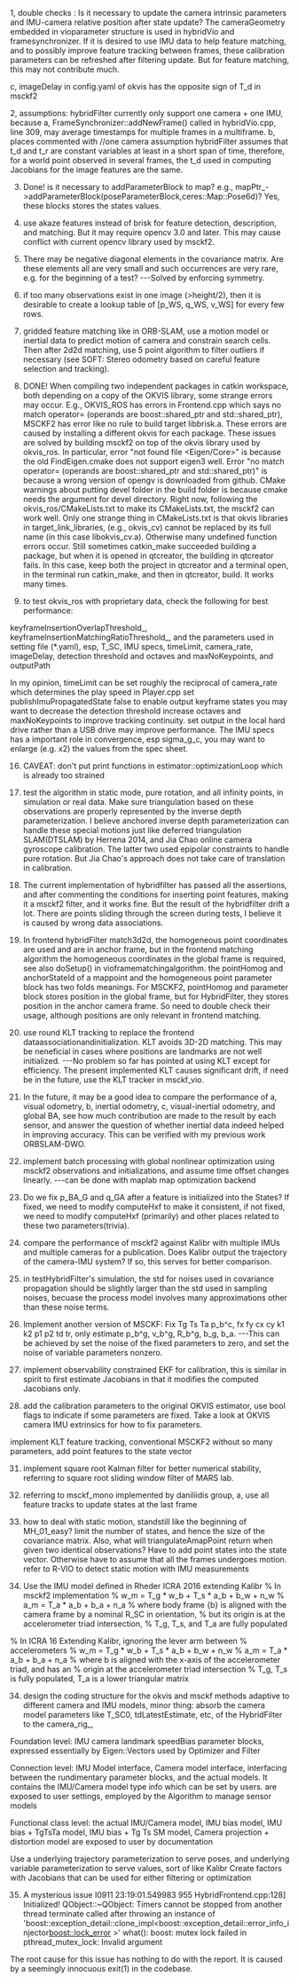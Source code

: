 1, double checks : 
Is it necessary to update the camera intrinsic parameters and IMU-camera relative position after state update? The cameraGeometry embedded in vioparameter structure is used in hybridVio and framesynchronizer. If it is desired to use IMU data to help feature matching, and to possibly improve feature tracking between frames, these calibration parameters can be refreshed after filtering update. But for feature matching, this may not contribute much.

c, imageDelay in config.yaml of okvis has the opposite sign of T_d in msckf2

2, assumptions: hybridFilter currently only support one camera + one IMU, because 
a, FrameSynchronizer::addNewFrame() called in hybridVio.cpp, line 309, may average timestamps for multiple frames in a multiframe.
b, places commented with //one camera assumption
hybridFilter assumes that t_d and t_r are constant variables at least in a short span of time, therefore, for a world point observed in several frames, the t_d used in computing Jacobians for the image features are the same.

3. Done! is it necessary to addParameterBlock to map? e.g., mapPtr_->addParameterBlock(poseParameterBlock,ceres::Map::Pose6d)? Yes, these blocks stores the states values.

4. use akaze features instead of brisk for feature detection, description, and matching. But it may require opencv 3.0 and later. This may cause conflict with current opencv library used by msckf2. 

8. There may be negative diagonal elements in the covariance matrix. Are these elements all are very small and such occurrences are very rare, e.g. for the beginning of a test? ---Solved by enforcing symmetry.

9. if too many observations exist in one image (>height/2), then it is desirable to create a lookup table of [p_WS, q_WS, v_WS] for every few rows. 

10. gridded feature matching like in ORB-SLAM, use a motion model or inertial data to predict motion of camera and constrain search cells. Then after 2d2d matching, use 5 point algorithm to filter outliers if necessary (see SOFT: Stereo odometry based on careful feature selection and tracking).

12. DONE! When compiling two independent packages in catkin workspace, both depending on a copy of the OKVIS library, some strange errors may occur. E.g., OKVIS_ROS has errors in Frontend.cpp which says no match operator= (operands are boost::shared_ptr and std::shared_ptr), MSCKF2 has error like no rule to build target libbrisk.a. These errors are caused by installing a different okvis for each package. These issues are solved by building msckf2 on top of the okvis library used by okvis_ros. In particular, error "not found file <Eigen/Core>" is because the old FindEigen.cmake does not support eigen3 well. Error "no match operator= (operands are boost::shared_ptr and std::shared_ptr)" is because a wrong version of opengv is downloaded from github. CMake warnings about putting devel folder in the build folder is because cmake needs the argument for devel directory. Right now, following the okvis_ros/CMakeLists.txt to make its CMakeLists.txt, the msckf2 can work well. Only one strange thing in CMakeLists.txt is that okvis libraries in target_link_libraries, (e.g., okvis_cv) cannot be replaced by its full name (in this case libokvis_cv.a). Otherwise many undefined function errors occur. Still sometimes catkin_make succeeded building a package, but when it is opened in qtcreator, the building in qtcreator fails. In this case, keep both the project in qtcreator and a terminal open, in the terminal run catkin_make, and then in qtcreator, build. It works many times.

15. to test okvis_ros with proprietary data, check the following for best performance: 

keyframeInsertionOverlapThreshold_,
keyframeInsertionMatchingRatioThreshold_,
and the parameters used in setting file (*.yaml), esp, T_SC, IMU specs, timeLimit, camera_rate, imageDelay, detection threshold and octaves and maxNoKeypoints, and outputPath

In my opinion, timeLimit can be set roughly the reciprocal of camera_rate which determines the play speed in Player.cpp
set publishImuPropagatedState false to enable output keyframe states
you may want to decrease the detection threshold increase octaves and maxNoKeypoints to improve tracking continuity.
set output in the local hard drive rather than a USB drive may improve performance.
The IMU specs has a important role in convergence, esp sigma_g_c, you may want to enlarge (e.g. x2) the values from the spec sheet.

16. CAVEAT: don't put print functions in estimator::optimizationLoop which is already too strained

18. test the algorithm in static mode, pure rotation, and all infinity points, in simulation or real data. Make sure triangulation based on these observations are properly represented by the inverse depth parameterization. I believe anchored inverse depth parameterization can handle these special motions just like deferred triangulation SLAM(DTSLAM) by Herrena 2014, and Jia Chao online camera gyroscope calibration. The latter two used epipolar constraints to handle pure rotation. But Jia Chao's approach does not take care of translation in calibration.

19. The current implementation of hybridfilter has passed all the assertions, and after commenting the conditions for inserting point features, making it a msckf2 filter, and it works fine. But the result of the hybridfilter drift a lot. There are points sliding through the screen during tests, I believe it is caused by wrong data associations.

20. In frontend hybridFilter match3d2d, the homogeneous point coordinates are used and are in anchor frame,
but in the frontend matching algorithm the homogeneous coordinates in the global frame is required, see also doSetup() in vioframematchingalgorithm. the pointHomog and anchorStateId of a mappoint and the homogeneous point parameter block has two folds meanings.
For MSCKF2, pointHomog and parameter block stores position in the global frame, but for HybridFilter, they stores position in the anchor camera frame. So need to double check their usage, although positions are only relevant in frontend matching.

21. use round KLT tracking to replace the frontend dataassociationandinitialization. KLT avoids 3D-2D matching. This may be neneficial in cases where positions are landmarks are not well initialized. ---No problem so far has pointed at using KLT except for efficiency. The present implemented KLT causes significant drift, if need be in the future, use the KLT tracker in msckf_vio.

22. In the future, it may be a good idea to compare the performance of a, visual odometry, b, inertial odometry, c, visual-inertial odometry, and global BA, see how much contribution are made to the result by each sensor, and answer the question of whether inertial data indeed helped in improving accuracy. This can be verified with my previous work ORBSLAM-DWO.

23. implement batch processing with global nonlinear optimization using msckf2 observations and initializations, and assume time offset changes linearly. ---can be done with maplab map optimization backend

24. Do we fix p_BA_G and q_GA after a feature is initialized into the States? If fixed, we need to modify computeHxf to make it consistent, if not fixed, we need to modify computeHxf (primarily) and other places related to these two parameters(trivia).

25. compare the performance of msckf2 against Kalibr with multiple IMUs and multiple cameras for a publication. Does Kalibr output the trajectory of the camera-IMU system? If so, this serves for better comparison.

26. in testHybridFilter's simulation, the std for noises used in covariance propagation should be slightly larger than the std used in sampling noises, becuase the process model involves many approximations other than these noise terms.

28. Implement another version of MSCKF: Fix Tg Ts Ta p_b^c, fx fy cx cy k1 k2 p1 p2 td tr, only estimate p_b^g, v_b^g, R_b^g, b_g, b_a. ---This can be achieved by set the noise of the fixed parameters to zero, and set the noise of variable parameters nonzero.

29. implement observability constrained EKF for calibration, this is similar in spirit to first estimate Jacobians in that it modifies the computed Jacobians only.

30. add the calibration parameters to the original OKVIS estimator, use bool flags to indicate if some parameters are fixed. Take a look at OKVIS camera IMU extrinsics for how to fix parameters.

implement KLT feature tracking, conventional MSCKF2 without so many parameters, add point features to the state vector

31. implement square root Kalman filter for better numerical stability, referring to square root sliding window filter of MARS lab.

32. referring to msckf_mono implemented by daniliidis group, 
a, use all feature tracks to update states at the last frame

6. how to deal with static motion, standstill like the beginning of MH_01_easy? limit the number of states, and hence the size of the covariance matrix. Also, what will triangulateAmapPoint return when given two identical observations? 
Have to add point states into the state vector. Otherwise have to assume that all the frames undergoes motion.
refer to R-VIO to detect static motion with IMU measurements

33. Use the IMU model defined in Rheder ICRA 2016 extending Kalibr
% In msckf2 implementation
% w_m = T_g * w_b + T_s * a_b + b_w + n_w
% a_m = T_a * a_b + b_a + n_a
% where body frame {b} is aligned with the camera frame by a nominal R_SC in orientation,
% but its origin is at the accelerometer triad intersection,
% T_g, T_s, and T_a are fully populated

% In ICRA 16 Extending Kalibr, ignoring the lever arm between
% accelerometers
% w_m = T_g * w_b + T_s * a_b + b_w + n_w
% a_m = T_a * a_b + b_a + n_a
% where b is aligned with the x-axis of the accelerometer triad, and has an
% origin at the accelerometer triad intersection
% T_g, T_s is fully populated, T_a is a lower triangular matrix

34. design the coding structure for the okvis and msckf methods adaptive to different camera and IMU models,
minor thing: absorb the camera model parameters like T_SC0, tdLatestEstimate, etc, of the HybridFilter to the camera_rig_,

Foundation level: IMU camera landmark speedBias parameter blocks, expressed essentially by Eigen::Vectors
used by Optimizer and Filter

Connection level: IMU Model interface, Camera model interface, interfacing between the rundimentary parameter blocks, and the actual models. It contains the IMU/Camera model type info which can be set by users.
are exposed to user settings, employed by the Algorithm to manage sensor models

Functional class level: the actual IMU/Camera model, IMU bias model, IMU bias + TgTsTa model, IMU bias + Tg Ts SM model, Camera projection + distortion model
are exposed to user by documentation

Use a underlying trajectory parameterization to serve poses, and underlying variable parameterization to serve values, sort of like Kalibr
Create factors with Jacobians that can be used for either filtering or optimization

35. A mysterious issue
I0911 23:19:01.549983   955 HybridFrontend.cpp:128] Initialized!
QObject::~QObject: Timers cannot be stopped from another thread
terminate called after throwing an instance of 'boost::exception_detail::clone_impl<boost::exception_detail::error_info_injector<boost::lock_error> >'
  what():  boost: mutex lock failed in pthread_mutex_lock: Invalid argument

The root cause for this issue has nothing to do with the report. It is caused by a seemingly innocuous exit(1) in the codebase.

